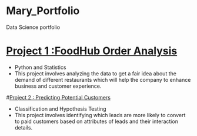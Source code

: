 # Mary_Portfolio
Data Science portfolio

# [Project 1 :FoodHub Order Analysis](https://github.com/msaeidGH/FoodHub)
- Python and Statistics
- This project involves analyzing the data to get a fair idea about the demand of different restaurants which will help the company to enhance business and customer experience.

#[Project 2 : Predicting Potential Customers](https://github.com/msaeidGH/PotentialCustomerPrediction)
- Classification and Hypothesis Testing
- This project involves identifying which leads are more likely to convert to paid customers based on attributes of leads and their interaction details.
